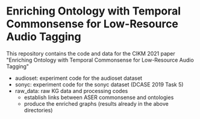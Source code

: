 # Enriching Ontology with Temporal Commonsense for Low-Resource Audio Tagging

This repository contains the code and data for the CIKM 2021 paper "Enriching Ontology with Temporal Commonsense for Low-Resource Audio Tagging"

- audioset: experiment code for the audioset dataset
- sonyc: experiment code for the sonyc dataset (DCASE 2019 Task 5)
- raw_data: raw KG data and processing codes 
    - establish links between ASER commonsense and ontologies 
    - produce the enriched graphs (results already in the above directories)